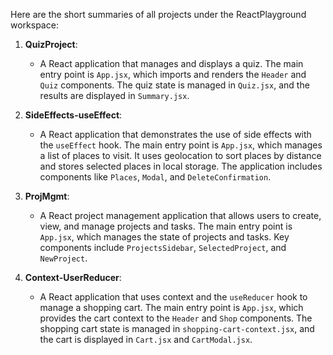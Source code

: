 Here are the short summaries of all projects under the ReactPlayground workspace:

1. **QuizProject**:
   - A React application that manages and displays a quiz. The main entry point is `App.jsx`, which imports and renders the `Header` and `Quiz` components. The quiz state is managed in `Quiz.jsx`, and the results are displayed in `Summary.jsx`.

2. **SideEffects-useEffect**:
   - A React application that demonstrates the use of side effects with the `useEffect` hook. The main entry point is `App.jsx`, which manages a list of places to visit. It uses geolocation to sort places by distance and stores selected places in local storage. The application includes components like `Places`, `Modal`, and `DeleteConfirmation`.

3. **ProjMgmt**:
   - A React project management application that allows users to create, view, and manage projects and tasks. The main entry point is `App.jsx`, which manages the state of projects and tasks. Key components include `ProjectsSidebar`, `SelectedProject`, and `NewProject`.

4. **Context-UserReducer**:
   - A React application that uses context and the `useReducer` hook to manage a shopping cart. The main entry point is `App.jsx`, which provides the cart context to the `Header` and `Shop` components. The shopping cart state is managed in `shopping-cart-context.jsx`, and the cart is displayed in `Cart.jsx` and `CartModal.jsx`.
